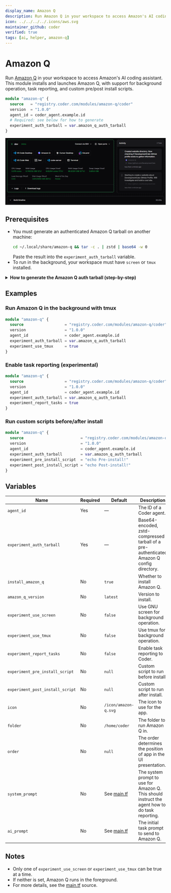```yaml
---
display_name: Amazon Q
description: Run Amazon Q in your workspace to access Amazon's AI coding assistant.
icon: ../../../../.icons/aws.svg
maintainer_github: coder
verified: true
tags: [ai, helper, amazon-q]
---
```


# Amazon Q

Run [Amazon Q](https://aws.amazon.com/q/) in your workspace to access Amazon's AI coding assistant. This module installs and launches Amazon Q, with support for background operation, task reporting, and custom pre/post install scripts.

```tf
module "amazon-q" {
  source   = "registry.coder.com/modules/amazon-q/coder"
  version  = "1.0.0"
  agent_id = coder_agent.example.id
  # Required: see below for how to generate
  experiment_auth_tarball = var.amazon_q_auth_tarball
}
```

![Amazon-Q in action](../../.images/amazon-q.png)

## Prerequisites

- You must generate an authenticated Amazon Q tarball on another machine:
  ```sh
  cd ~/.local/share/amazon-q && tar -c . | zstd | base64 -w 0
  ```
  Paste the result into the `experiment_auth_tarball` variable.
- To run in the background, your workspace must have `screen` or `tmux` installed.

<details>
<summary><strong>How to generate the Amazon Q auth tarball (step-by-step)</strong></summary>

**1. Install and authenticate Amazon Q on your local machine:**

- Download and install Amazon Q from the [official site](https://aws.amazon.com/q/developer/).
- Run `q login` and complete the authentication process in your terminal.

**2. Locate your Amazon Q config directory:**

- The config is typically stored at `~/.local/share/amazon-q`.

**3. Generate the tarball:**

- Run the following command in your terminal:
  ```sh
  cd ~/.local/share/amazon-q
  tar -c . | zstd | base64 -w 0
  ```

**4. Copy the output:**

- The command will output a long string. Copy this entire string.

**5. Paste into your Terraform variable:**

- Assign the string to the `experiment_auth_tarball` variable in your Terraform configuration, for example:
  ```tf
  variable "amazon_q_auth_tarball" {
    type    = string
    default = "PASTE_LONG_STRING_HERE"
  }
  ```

**Note:**

- You must re-generate the tarball if you log out or re-authenticate Amazon Q on your local machine.
- This process is required for each user who wants to use Amazon Q in their workspace.

[Reference: Amazon Q documentation](https://docs.aws.amazon.com/amazonq/latest/qdeveloper-ug/generate-docs.html)

</details>

## Examples

### Run Amazon Q in the background with tmux

```tf
module "amazon-q" {
  source                  = "registry.coder.com/modules/amazon-q/coder"
  version                 = "1.0.0"
  agent_id                = coder_agent.example.id
  experiment_auth_tarball = var.amazon_q_auth_tarball
  experiment_use_tmux     = true
}
```

### Enable task reporting (experimental)

```tf
module "amazon-q" {
  source                  = "registry.coder.com/modules/amazon-q/coder"
  version                 = "1.0.0"
  agent_id                = coder_agent.example.id
  experiment_auth_tarball = var.amazon_q_auth_tarball
  experiment_report_tasks = true
}
```

### Run custom scripts before/after install

```tf
module "amazon-q" {
  source                         = "registry.coder.com/modules/amazon-q/coder"
  version                        = "1.0.0"
  agent_id                       = coder_agent.example.id
  experiment_auth_tarball        = var.amazon_q_auth_tarball
  experiment_pre_install_script  = "echo Pre-install!"
  experiment_post_install_script = "echo Post-install!"
}
```

## Variables

| Name                             | Required | Default                  | Description                                                                                     |
| -------------------------------- | -------- | ------------------------ | ----------------------------------------------------------------------------------------------- |
| `agent_id`                       | Yes      | —                        | The ID of a Coder agent.                                                                        |
| `experiment_auth_tarball`        | Yes      | —                        | Base64-encoded, zstd-compressed tarball of a pre-authenticated Amazon Q config directory.       |
| `install_amazon_q`               | No       | `true`                   | Whether to install Amazon Q.                                                                    |
| `amazon_q_version`               | No       | `latest`                 | Version to install.                                                                             |
| `experiment_use_screen`          | No       | `false`                  | Use GNU screen for background operation.                                                        |
| `experiment_use_tmux`            | No       | `false`                  | Use tmux for background operation.                                                              |
| `experiment_report_tasks`        | No       | `false`                  | Enable task reporting to Coder.                                                                 |
| `experiment_pre_install_script`  | No       | `null`                   | Custom script to run before install.                                                            |
| `experiment_post_install_script` | No       | `null`                   | Custom script to run after install.                                                             |
| `icon`                           | No       | `/icon/amazon-q.svg`     | The icon to use for the app.                                                                    |
| `folder`                         | No       | `/home/coder`            | The folder to run Amazon Q in.                                                                  |
| `order`                          | No       | `null`                   | The order determines the position of app in the UI presentation.                                |
| `system_prompt`                  | No       | See [main.tf](./main.tf) | The system prompt to use for Amazon Q. This should instruct the agent how to do task reporting. |
| `ai_prompt`                      | No       | See [main.tf](./main.tf) | The initial task prompt to send to Amazon Q.                                                    |

## Notes

- Only one of `experiment_use_screen` or `experiment_use_tmux` can be true at a time.
- If neither is set, Amazon Q runs in the foreground.
- For more details, see the [main.tf](./main.tf) source.
